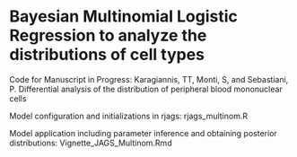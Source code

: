 # Bayesian Multinomial Logistic Regression to analyze the distributions of cell types

Code for Manuscript in Progress: Karagiannis, TT, Monti, S, and Sebastiani, P. Differential analysis of the distribution of peripheral blood mononuclear cells

Model configuration and initializations in rjags:
rjags_multinom.R

Model application including parameter inference and obtaining posterior distributions:
Vignette_JAGS_Multinom.Rmd
 
